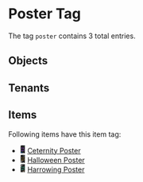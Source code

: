 # Poster Tag

The tag `poster` contains 3 total entries.

## Objects

## Tenants

## Items

Following items have this item tag:

- <img src="https://raw.githubusercontent.com/Ceterai/Enternia/main/objects/alta/special/events/ceternity/ct_ceternity_poster.png" alt="Ceternity Poster icon" loading="lazy" width="auto" height="16px"/> [Ceternity Poster](https://ceterai.github.io/MyEnternia/Wiki/CeternityPoster)
- <img src="https://raw.githubusercontent.com/Ceterai/Enternia/main/objects/alta/special/events/ceternity/ct_halloween_poster.png" alt="Halloween Poster icon" loading="lazy" width="auto" height="16px"/> [Halloween Poster](https://ceterai.github.io/MyEnternia/Wiki/HalloweenPoster)
- <img src="https://raw.githubusercontent.com/Ceterai/Enternia/main/objects/alta/special/events/ceternity/ct_harrowing_poster.png" alt="Harrowing Poster icon" loading="lazy" width="auto" height="16px"/> [Harrowing Poster](https://ceterai.github.io/MyEnternia/Wiki/HarrowingPoster)
